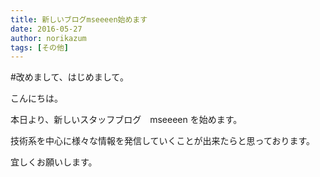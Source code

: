 ```yaml
---
title: 新しいブログmseeeen始めます
date: 2016-05-27
author: norikazum
tags: [その他]
---
```


#改めまして、はじめまして。

こんにちは。

本日より、新しいスタッフブログ　mseeeen を始めます。

技術系を中心に様々な情報を発信していくことが出来たらと思っております。

宜しくお願いします。